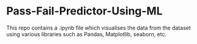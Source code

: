 # Pass-Fail-Predictor-Using-ML
This repo contains a .ipynb file which visualises the data from the dataset using various libraries such as Pandas, Matplotlib, seaborn, etc.
